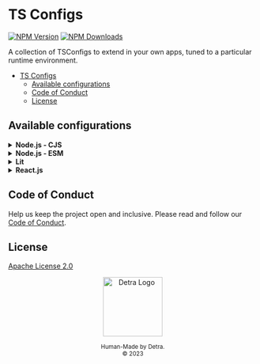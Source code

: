 # TS Configs

[![NPM Version][npm_version_badge]][npm_badge_url]
[![NPM Downloads][npm_downloads_badge]][npm_badge_url]

A collection of TSConfigs to extend in your own apps, tuned to a particular runtime environment.

- [TS Configs](#ts-configs)
  - [Available configurations](#available-configurations)
  - [Code of Conduct](#code-of-conduct)
  - [License](#license)

## Available configurations

<details>
<summary><strong>Node.js - CJS</strong></summary>

> A version of Node >= 16 is supported by the following configuration.

To install the configuration and its related dev-dependencies, use the following command:

```sh
pnpm add -D @detra-lab/tsc typescript @types/node@16
```

After the installation, add the code snippet below to your `tsconfig.json` file:

```json
{
  "extends": "@detra-lab/tsc/node/cjs",
  "compilerOptions": {
    "declarationDir": "./types",
    "typeRoots": ["./types", "./node_modules/@types"]
  }
}
```
</details>

<details>
<summary><strong>Node.js - ESM</strong></summary>

> A version of Node >= 16 is supported by the following configuration.

To install the configuration and its related dev-dependencies, use the following command:

```sh
pnpm add -D @detra-lab/tsc typescript @types/node@16
```

After the installation, add the code snippet below to your `tsconfig.json` file:

```json
{
  "extends": "@detra-lab/tsc/node/esm",
  "compilerOptions": {
    "declarationDir": "./types",
    "typeRoots": ["./types", "./node_modules/@types"]
  }
}
```
</details>

<details>
<summary><strong>Lit</strong></summary>

If you're working on projects that use [Lit](https://lit.dev/) with TypeScript, you can simplify the setup process by installing a configuration and its related dependencies using the following command:

```sh
pnpm add -D @detra-lab/tsc typescript
```

After the installation, add the code snippet below to your `tsconfig.json` file:

```json
{
  "extends": "@detra-lab/tsc/lit"
}
```
</details>

<details>
<summary><strong>React.js</strong></summary>

When working on projects that involve using React with TypeScript, such as [Create React App](https://create-react-app.dev/) or [Next.js](https://nextjs.org/), you can simplify the setup process by installing a configuration and its dependencies with a single command:

```sh
pnpm add -D @detra-lab/tsc typescript
```

After the installation, add the code snippet below to your `tsconfig.json` file:

```json
{
  "extends": "@detra-lab/tsc/react"
}
```
</details>

## Code of Conduct

Help us keep the project open and inclusive. Please read and follow our [Code of Conduct](https://github.com/detra-lab/tsc/blob/stable/CODE_OF_CONDUCT.md).

## License

[Apache License 2.0](https://github.com/detra-lab/tsc/blob/stable/LICENSE)

<div align="center"><img src="https://raw.github.com/detra-lab/.github/stable/profile/logo.svg" width="120" height="120" alt="Detra Logo" /><p><small>Human-Made by Detra.</small><br/><small>© 2023</small></p></div>

<!-- Badges -->
[npm_version_badge]: https://img.shields.io/npm/v/@detra-lab/tsc?style=flat-square&colorA=5d4fe1&colorB=9bf2dc
[npm_downloads_badge]: https://img.shields.io/npm/dm/@detra-lab/tsc?style=flat-square&colorA=5d4fe1&colorB=9bf2dc

<!-- Links -->
[npm_badge_url]: https://www.npmjs.com/package/@detra-lab/tsc
